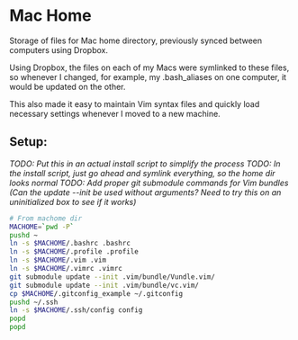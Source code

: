# Mac Home

Storage of files for Mac home directory, previously synced between computers using Dropbox.

Using Dropbox, the files on each of my Macs were symlinked to these files, so whenever I changed, for example, my .bash_aliases on one computer, it would be updated on the other.

This also made it easy to maintain Vim syntax files and quickly load necessary settings whenever I moved to a new machine.

## Setup:

_TODO: Put this in an actual install script to simplify the process_ 
_TODO: In the install script, just go ahead and symlink everything, so the home dir looks normal_ 
_TODO: Add proper git submodule commands for Vim bundles (Can the update --init be used without arguments? Need to try this on an uninitialized box to see if it works)_

```bash
# From machome dir
MACHOME=`pwd -P`
pushd ~
ln -s $MACHOME/.bashrc .bashrc
ln -s $MACHOME/.profile .profile
ln -s $MACHOME/.vim .vim
ln -s $MACHOME/.vimrc .vimrc
git submodule update --init .vim/bundle/Vundle.vim/
git submodule update --init .vim/bundle/vc.vim/
cp $MACHOME/.gitconfig_example ~/.gitconfig
pushd ~/.ssh
ln -s $MACHOME/.ssh/config config
popd
popd
```

